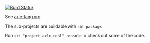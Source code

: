 [![Build Status](https://secure.travis-ci.org/adampingel/axle.png)](http://travis-ci.org/adampingel/axle)

See [axle-lang.org](http://axle-lang.org/)

The sub-projects are buildable with `sbt package`.

Run `sbt "project axle-repl" console` to check out some of the code.
